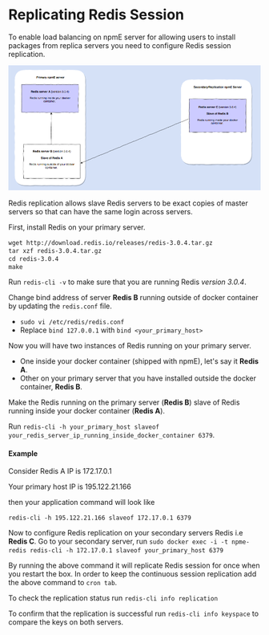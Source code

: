 
# Replicating Redis Session

To enable load balancing on npmE server for allowing users to install packages from replica servers you need to configure Redis session replication.

![Redis Replication](/gitbook/images/redis-replication.png)

Redis replication allows slave Redis servers to be exact copies of master servers so that can have the same login across servers.

First, install Redis on your primary server.

```
wget http://download.redis.io/releases/redis-3.0.4.tar.gz
tar xzf redis-3.0.4.tar.gz
cd redis-3.0.4
make
```
Run `redis-cli -v` to make sure that you are running Redis *version 3.0.4*.

Change bind address of server **Redis B** running outside of docker container by updating the `redis.conf` file.

* `sudo vi /etc/redis/redis.conf`
* Replace `bind 127.0.0.1` with `bind <your_primary_host>`

Now you will have two instances of Redis running on your primary server.

* One inside your docker container (shipped with npmE), let's say it **Redis A**.
* Other on your primary server that you have installed outside the docker container, **Redis B**.

Make the Redis running on the primary server (**Redis B**) slave of Redis running inside your docker container (**Redis A**).

Run
`redis-cli -h your_primary_host slaveof your_redis_server_ip_running_inside_docker_container 6379`.

#### Example

Consider Redis A IP is 172.17.0.1

Your primary host IP is 195.122.21.166

then your application command will look like
```
redis-cli -h 195.122.21.166 slaveof 172.17.0.1 6379
```

Now to configure Redis replication on your secondary servers Redis i.e **Redis C**.
Go to your secondary server, run `sudo docker exec -i -t npme-redis redis-cli -h 172.17.0.1 slaveof your_primary_host 6379`

By running the above command it will replicate Redis session for once when you restart the box.
In order to keep the continuous session replication add the above command to `cron tab`.

To check the replication status run `redis-cli info replication`

To confirm that the replication is successful run `redis-cli info keyspace` to compare the keys on both servers.

